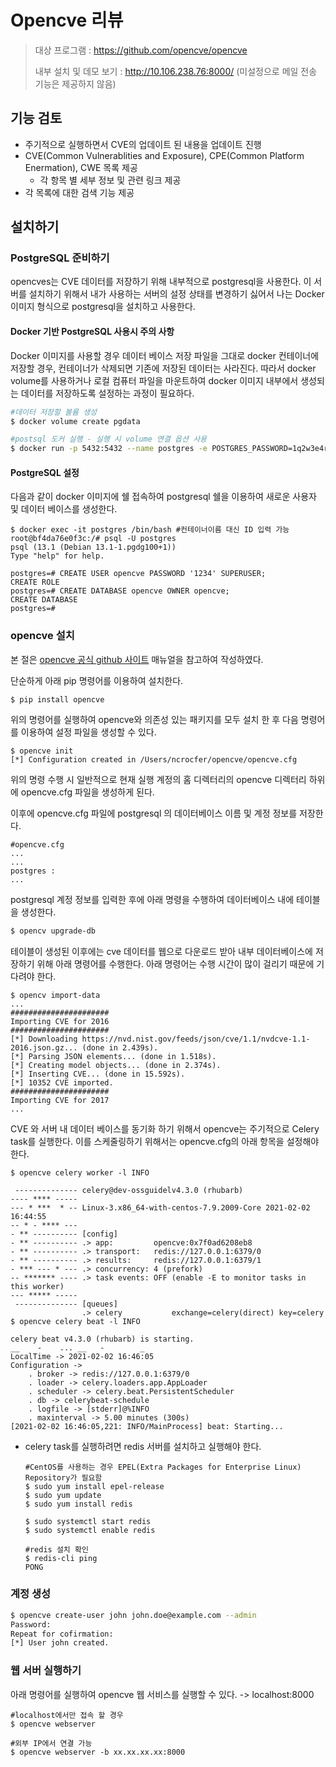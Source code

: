 # Opencve 리뷰 

> 대상 프로그램 : https://github.com/opencve/opencve
>
> 내부 설치 및 데모 보기 : http://10.106.238.76:8000/
> (미설정으로 메일 전송 기능은 제공하지 않음)



## 기능 검토

- 주기적으로 실행하면서 CVE의 업데이트 된 내용을 업데이트 진행
- CVE(Common Vulnerablities and Exposure),  CPE(Common Platform Enermation), CWE 목록 제공 
  - 각 항목 별 세부 정보 및 관련 링크 제공
- 각 목록에 대한 검색 기능 제공 





## 설치하기 

### PostgreSQL 준비하기

opencves는 CVE 데이터를 저장하기 위해 내부적으로 postgresql을 사용한다. 이 서버를 설치하기 위해서 내가 사용하는 서버의 설정 상태를 변경하기 싫어서 나는 Docker 이미지 형식으로 postgresql을 설치하고 사용한다. 

#### Docker 기반 PostgreSQL 사용시 주의 사항 

Docker 이미지를 사용할 경우 데이터 베이스 저장 파일을 그대로 docker 컨테이너에 저장할 경우, 컨테이너가 삭제되면 기존에 저장된 데이터는 사라진다. 따라서 docker volume를 사용하거나 로컬 컴퓨터 파일을 마운트하여 docker 이미지 내부에서 생성되는 데이터를 저장하도록 설정하는 과정이 필요하다.



~~~bash
#데이터 저장할 볼륨 생성
$ docker volume create pgdata 

#postsql 도커 실행 - 실행 시 volume 연결 옵션 사용
$ docker run -p 5432:5432 --name postgres -e POSTGRES_PASSWORD=1q2w3e4r -d -v pgdata:/var/lib/postgresql/data postgres
~~~



#### PostgreSQL 설정 

다음과 같이 docker 이미지에 쉘 접속하여 postgresql 쉘을 이용하여 새로운 사용자 및 데이터 베이스를 생성한다. 

~~~
$ docker exec -it postgres /bin/bash #컨테이너이름 대신 ID 입력 가능
root@bf4da76e0f3c:/# psql -U postgres
psql (13.1 (Debian 13.1-1.pgdg100+1))
Type "help" for help.

postgres=# CREATE USER opencve PASSWORD '1234' SUPERUSER;
CREATE ROLE
postgres=# CREATE DATABASE opencve OWNER opencve;
CREATE DATABASE
postgres=# 
~~~



### opencve 설치 

본 절은 [opencve 공식 github 사이트](https://github.com/opencve/opencve) 매뉴얼을 참고하여 작성하였다. 

단순하게 아래 pip 명령어를 이용하여 설치한다. 

~~~
$ pip install opencve
~~~

위의 명령어를 실행하여 opencve와 의존성 있는 패키지를 모두 설치 한 후 다음 명령어를 이용하여 설정 파일을 생성할 수 있다. 

~~~
$ opencve init
[*] Configuration created in /Users/ncrocfer/opencve/opencve.cfg
~~~

위의 명령 수행 시 일반적으로 현재 실행 계정의 홈 디렉터리의 opencve 디렉터리 하위에 opencve.cfg 파일을 생성하게 된다. 



이후에 opencve.cfg 파일에 postgresql 의 데이터베이스 이름 및 계정 정보를 저장한다. 

~~~
#opencve.cfg
...
...
postgres : 
...

~~~



postgresql 계정 정보를 입력한 후에 아래 명령을 수행하여 데이터베이스 내에 테이블을 생성한다. 

~~~bash
$ opencv upgrade-db
~~~

테이블이 생성된 이후에는 cve 데이터를 웹으로 다운로드 받아 내부 데이터베이스에 저장하기 위해 아래 명령어를 수행한다. 아래 명령어는 수행 시간이 많이 걸리기 때문에 기다려야 한다. 

~~~
$ opencv import-data
...
######################
Importing CVE for 2016
######################
[*] Downloading https://nvd.nist.gov/feeds/json/cve/1.1/nvdcve-1.1-2016.json.gz... (done in 2.439s).
[*] Parsing JSON elements... (done in 1.518s).
[*] Creating model objects... (done in 2.374s).
[*] Inserting CVE... (done in 15.592s).
[*] 10352 CVE imported.
######################
Importing CVE for 2017
...
~~~



CVE 와 서버 내 데이터 베이스를 동기화 하기 위해서 opencve는 주기적으로 Celery task를 실행한다. 이를 스케줄링하기 위해서는 opencve.cfg의 아래 항목을 설정해야 한다. 

~~~
$ opencve celery worker -l INFO

 -------------- celery@dev-ossguidelv4.3.0 (rhubarb)
---- **** ----- 
--- * ***  * -- Linux-3.x86_64-with-centos-7.9.2009-Core 2021-02-02 16:44:55
-- * - **** --- 
- ** ---------- [config]
- ** ---------- .> app:         opencve:0x7f0ad6208eb8
- ** ---------- .> transport:   redis://127.0.0.1:6379/0
- ** ---------- .> results:     redis://127.0.0.1:6379/1
- *** --- * --- .> concurrency: 4 (prefork)
-- ******* ---- .> task events: OFF (enable -E to monitor tasks in this worker)
--- ***** ----- 
 -------------- [queues]
                .> celery           exchange=celery(direct) key=celery
$ opencve celery beat -l INFO

celery beat v4.3.0 (rhubarb) is starting.
__    -    ... __   -        _
LocalTime -> 2021-02-02 16:46:05
Configuration ->
    . broker -> redis://127.0.0.1:6379/0
    . loader -> celery.loaders.app.AppLoader
    . scheduler -> celery.beat.PersistentScheduler
    . db -> celerybeat-schedule
    . logfile -> [stderr]@%INFO
    . maxinterval -> 5.00 minutes (300s)
[2021-02-02 16:46:05,221: INFO/MainProcess] beat: Starting...
~~~

- celery task를 실행하려면 redis 서버를 설치하고 실행해야 한다. 

  ~~~
  #CentOS를 사용하는 경우 EPEL(Extra Packages for Enterprise Linux) Repository가 필요함
  $ sudo yum install epel-release
  $ sudo yum update
  $ sudo yum install redis
  
  $ sudo systemctl start redis
  $ sudo systemctl enable redis 
  
  #redis 설치 확인
  $ redis-cli ping
  PONG
  ~~~

  

### 계정 생성

~~~bash
$ opencve create-user john john.doe@example.com --admin
Password:
Repeat for cofirmation:
[*] User john created.
~~~



### 웹 서버 실행하기 

아래 명령어를 실행하여 opencve 웹 서비스를 실행할 수 있다. -> localhost:8000 

~~~
#localhost에서만 접속 할 경우 
$ opencve webserver

#외부 IP에서 연결 가능
$ opencve webserver -b xx.xx.xx.xx:8000
~~~

